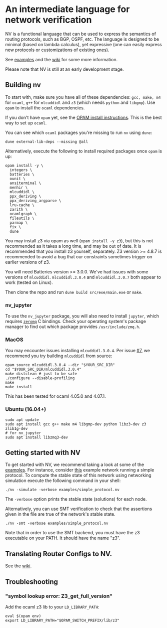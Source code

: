 # An intermediate language for network verification

NV is a functional language that can be used to express the semantics of
routing protocols, such as BGP, OSPF, etc. The language is designed to be
minimal (based on lambda calculus), yet expressive (one
can easily express new protocols or customizations of existing ones).

See [examples](https://github.com/princedpw/nv/tree/master/examples) and the
[wiki](https://github.com/princedpw/nv/wiki) for some more information.

Please note that NV is still at an early development stage.

## Building nv

To start with, make sure you have all of these dependencies: `gcc, make, m4` for `ocaml`, `g++` for `mlcuddidl` and `z3` (which needs `python` and `libgmp`).
Use `opam` to install the `ocaml` dependencies.

If you don't have `opam` yet, see the [OPAM install instructions](https://opam.ocaml.org/doc/Install.html).
This is the best way to set up `ocaml`.

You can see which `ocaml` packages you're missing to run `nv` using `dune`:

```
dune external-lib-deps --missing @all
```

Alternatively, execute the following to install required packages once `opam` is up:

```
opam install -y \
  integers \
  batteries \
  ounit \
  ansiterminal \
  menhir \
  mlcuddidl \
  ppx_deriving \
  ppx_deriving_argparse \
  lru-cache \
  zarith \
  ocamlgraph \
  fileutils \
  parmap \
  fix \
  dune
```

You may install z3 via opam as well (`opam install -y z3`), but this is not recommended
as it takes a long time, and may be out of date. It is recommended that you install
z3 yourself, separately. 
Z3 version >= 4.8.7 is recommended to avoid a bug that our constraints sometimes trigger on earlier versions of z3.

You will need Batteries version >= 3.0.0.
We've had issues with some versions of `mlcuddidl`. `mlcuddidl.3.0.4` and `mlcuddidl.3.0.7` both appear to work (tested on Linux).

Then clone the repo and run `dune build src/exe/main.exe` or `make`.

### nv_jupyter

To use the `nv_jupyter` package, you will also need to install `jupyter`, which requires [`zeromq`](https://github.com/zeromq/libzmq) C bindings.
Check your operating system's package manager to find out which package provides `/usr/include/zmq.h`.

### MacOS

You may encounter issues installing `mlcuddidl.3.0.4`. Per issue [#7](https://github.com/princedpw/nv/issues/7),
we recommend you try building `mlcuddidl` from source:

```
opam source mlcuddidl.3.0.4 --dir "$YOUR_SRC_DIR"
cd "$YOUR_SRC_DIR/mlcuddidl.3.0.4"
make distclean # just to be safe
./configure --disable-profiling
make
make install
```

This has been tested for ocaml 4.05.0 and 4.07.1.

### Ubuntu (16.04+)

```
sudo apt update
sudo apt install gcc g++ make m4 libgmp-dev python libz3-dev z3 zlib1g-dev
# for nv_jupyter
sudo apt install libzmq3-dev
```

## Getting started with NV

To get started with NV, we recommend taking a look at some of the [examples](https://github.com/princedpw/nv/tree/master/examples). For instance, consider [this](https://github.com/NetworkVerification/nv/blob/master/examples/simple_protocol.nv) example network running a simple protocol. To compute the stable state of this network using networking simulation execute the following command in your shell:

```
./nv -simulate -verbose examples/simple_protocol.nv 
```

The `-verbose` option prints the stable state (solutions) for each node.

Alternatively, you can use SMT verification to check that the assertions given in the file are true of the network's stable state.

```
./nv -smt -verbose examples/simple_protocol.nv 
```

Note that in order to use the SMT backend, you must have the z3 executable on your PATH. It should have the name "z3".

## Translating Router Configs to NV.

See the [wiki](https://github.com/NetworkVerification/nv/wiki/Translating-Configurations).

## Troubleshooting

### "symbol lookup error: Z3_get_full_version"

Add the ocaml z3 lib to your `LD_LIBRARY_PATH`:

```
eval $(opam env)
export LD_LIBRARY_PATH="$OPAM_SWITCH_PREFIX/lib/z3"
```
